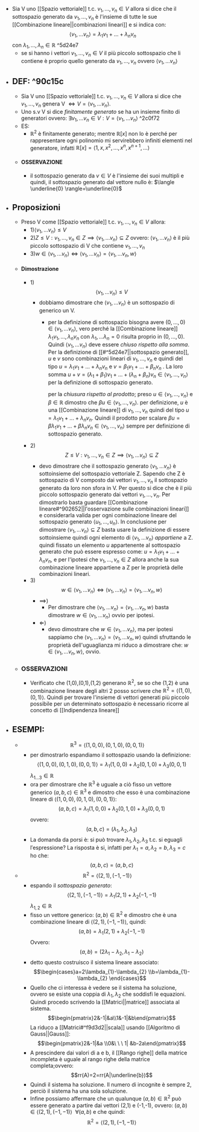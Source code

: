 - Sia V uno [[Spazio vettoriale]] t.c. $v_{1},...,v_{n}\in V$ allora si dice che il sottospazio generato da $v_{1},...,v_{n}$ è l'insieme di tutte le sue [[Combinazione lineare||combinazioni lineari]] e si indica con: $$\langle v_{1},...v_{n}\rangle = \lambda_{1} v_{1}+...+\lambda_{n} v_{n}$$ con $\lambda_{1},...,\lambda_{n} \in \mathbb{R}$  ^5d24e7
	- se si hanno i vettori $v_{1},...,v_{n} \in V$ il più piccolo sottospazio che li contiene è proprio quello generato da $v_{1},...,v_{n}$ ovvero $\langle v_{1},...v_{n}\rangle$   
- ## DEF: ^90c15c
	- Sia V uno [[Spazio vettoriale]] t.c. $v_{1},...,v_{n}\in V$ allora si dice che $v_{1},...,v_{n}$ genera V $\Longleftrightarrow V=\langle v_{1},...v_{n}\rangle$.
	- Uno s.v V si dice _finitamente generato_ se ha un insieme finito di generatori ovvero: $\exists v_{1},...v_{n}\in V : V= \langle v_{1},...v_{n}\rangle$  ^2c0f72
	- ES: 
		- $\mathbb{R}^{2}$ è finitamente generato; mentre $\mathbb{R}[x]$ non lo è perché per rappresentare ogni polinomio mi servirebbero infiniti elementi nel generatore, infatti $\mathbb{R}[x]=\langle 1, x, x^{2},...,x^{n}, x^{n+1},...\rangle$ 
	- #### OSSERVAZIONE
		- il sottospazio generato da $v\in V$ è l'insieme dei suoi multipli e quindi, il sottospazio generato dal vettore nullo è: $\langle \underline{0} \rangle=\underline{0}$ 
- ## Proposizioni
	- Preso V come [[Spazio vettoriale]] t.c. $v_{1},...,v_{n}\in V$ allora:
		- 1)$\langle v_{1},...v_{n}\rangle \leq V$
		- 2)$Z\leq V:v_{1},...,v_{n}\in Z\implies \langle v_{1},...v_{n}\rangle\subseteq Z$ ovvero: $\langle v_{1},...v_{n}\rangle$ è il più piccolo sottospazio di V che contiene $v_{1},...,v_{n}$
		- 3)$w\in \langle v_{1},...v_{n}\rangle \Longleftrightarrow \langle v_{1},...v_{n}\rangle=\langle v_{1},...v_{n}, w\rangle$
	- #### Dimostrazione
		- 1)$$\langle v_{1},...v_{n}\rangle \leq V$$
			- dobbiamo dimostrare che $\langle v_{1},...v_{n}\rangle$ è un sottospazio di generico un V.
				- per la definizione di sottospazio bisogna avere $(0,...,0)\in \langle v_{1},...v_{n}\rangle$, vero perché la [[Combinazione lineare]] $\lambda_{1}v_{1},...,\lambda_{n}v_{n}$ con $\lambda_{1},...\lambda_{n}=0$ risulta proprio in $(0,...,0)$. Quindi $\langle v_{1},...v_{n}\rangle$ deve essere _chiuso rispetto alla somma_. Per la definizione di [[#^5d24e7||sottospazio generato]], $u$ e $v$ sono combinazioni lineari di $v_{1},...,v_{n}$ e quindi del tipo $u=\lambda_{1}v_{1}+...+\lambda_{n}v_{n}$ e $v=\beta_{1}v_{1}+...+\beta_{n}v_{n}$ .
				  La loro somma $u+v= (\lambda_{1}+\beta_{1})v_{1}+...+(\lambda_{n}+\beta_{n})v_{n} \in \langle v_{1},...,v_{n}\rangle$ per la definizione di sottospazio generato.
				  
				  per la _chiusura rispetto al prodotto_; preso $u \in \langle v_{1},...,v_{n}\rangle$ e $\beta \in \mathbb{R}$ dimostro che $\beta u\in \langle v_{1},...,v_{n}\rangle$. per definizione, $u$ è una [[Combinazione lineare]] di $v_{1},...,v_{n}$ quindi del tipo $u=\lambda_{1}v_{1}+...+\lambda_{n}v_{n}$. Quindi il prodotto per scalare $\beta u=\beta\lambda_{1}v_{1}+...+\beta\lambda_{n}v_{n}\in \langle v_{1},...,v_{n}\rangle$ sempre per definizione di sottospazio generato.
		- 2)$$Z\leq V:v_{1},...,v_{n}\in Z\implies \langle v_{1},...v_{n}\rangle\subseteq Z$$
			- devo dimostrare che il sottospazio generato $\langle v_{1},...v_{n}\rangle$ è sottoinsieme del sottospazio vettoriale Z.
			  Sapendo che Z è sottospazio di V composto dai vettori $v_{1},...,v_{n}$ il sottospazio generato da loro non sfora in V. Per questo si dice che è il più piccolo sottospazio generato dai vettori $v_{1},...,v_{n}$.
			  Per dimostrarlo basta guardare [[Combinazione lineare#^902652||l'osservazione sulle combinazioni lineari]] e considerarla valida per ogni combinazione lineare del sottospazio generato $\langle u_{1}, ..., u_{n} \rangle$.
			  In conclusione per dimostrare $\langle v_{1},...v_{n}\rangle\subseteq Z$ basta usare la definizione di essere sottoinsieme quindi ogni elemento di $\langle v_{1},...v_{n}\rangle$ _appartiene_ a Z. quindi fissato un elemento $u$ appartenente al sottospazio generato che può essere espresso come: $u=\lambda_1 v_{1}+...+\lambda_{n}v_{n}$, e per l'ipotesi che $v_{1},...,v_{n}\in Z$ allora anche la sua combinazione lineare appartiene a Z per le proprietà delle combinazioni lineari.
		- 3)$$w\in \langle v_{1},...v_{n}\rangle \Longleftrightarrow \langle v_{1},...v_{n}\rangle=\langle v_{1},...v_{n}, w\rangle$$
			- $\implies$)
				- Per dimostrare che $\langle v_{1},...v_{n}\rangle=\langle v_{1},...v_{n}, w\rangle$ basta dimostrare $w\in \langle v_{1},...v_{n}\rangle$ ovvio per ipotesi.
			- $\Longleftarrow$) 
				- devo dimostrare che $w\in \langle v_{1},...v_{n}\rangle$, ma per ipotesi sappiamo che $\langle v_{1},...v_{n}\rangle=\langle v_{1},...v_{n}, w\rangle$ quindi sfruttando le proprietà dell'uguaglianza mi riduco a dimostrare che: $w\in \langle v_{1},...v_{n}, w\rangle$, ovvio.
	- ### OSSERVAZIONI
		- Verificato che (1,0),(0,1),(1,2) generano $\mathbb{R}^2$, se so che (1,2) è una combinazione lineare degli altri 2 posso scrivere che $\mathbb{R}^{2}=\langle(1,0),(0,1)\rangle$. Quindi per trovare l'insieme di vettori generati più piccolo possibile per un determinato sottospazio è necessario ricorre al concetto di [[Indipendenza lineare]] 
- ## ESEMPI:
	- $$\mathbb{R}^{3}=\langle (1,0,0),(0,1,0),(0,0,1)\rangle$$
		- per dimostrarlo espandiamo il sottospazio usando la definizione:$$\langle (1,0,0),(0,1,0),(0,0,1)\rangle= \lambda_{1}(1,0,0)+\lambda_{2}(0,1,0)+\lambda_{3}(0,0,1)$$
		  $\lambda_{1...3}\in \mathbb{R}$
		- ora per dimostrare che $\mathbb{R}^3$ è uguale a ciò fisso un vettore generico $(a,b,c)\in \mathbb{R}^{3}$ e dimostro che esso è una combinazione lineare di $\langle (1,0,0),(0,1,0),(0,0,1)\rangle$:$$(a,b,c)=\lambda_{1}(1,0,0)+\lambda_{2}(0,1,0)+\lambda_{3}(0,0,1)$$
		  ovvero:$$(a,b,c)=(\lambda_{1},\lambda_{2},\lambda_{3})$$
		- La domanda da porsi è: si può trovare $\lambda_{1}, \lambda_{2}, \lambda_{3}$ t.c. si eguagli l′espressione? La risposta è si, infatti per $\lambda_{1} = a, \lambda_{2} = b, \lambda_{3} = c$ ho che: $$(a,b,c)=(a,b,c)$$
	- $$\mathbb{R}^{2} =\langle (2,1),(-1,-1)\rangle$$
		- espando il *sottospazio generato*:$$\langle (2,1),(-1,-1)\rangle= \lambda_{1}(2,1)+ \lambda_{2}(-1,-1)$$
		  $\lambda_{1,2}\in \mathbb{R}$
		- fisso un vettore generico: $(a,b)\in\mathbb{R}^2$ e dimostro che è una combinazione lineare di $\langle (2,1),(-1,-1)\rangle$, quindi:$$(a,b)=\lambda_{1}(2,1)+ \lambda_{2}(-1,-1)$$
		  Ovvero:$$(a,b)=(2\lambda_{1}-\lambda_{2},\lambda_{1}-\lambda_{2})$$
		- detto questo costruisco il sistema lineare associato:$$\begin{cases}a=2\lambda_{1}-\lambda_{2} \\b=\lambda_{1}-\lambda_{2} \end{cases}$$
		- Quello che ci interessa è vedere se il sistema ha soluzione, ovvero se esiste una coppia di $\lambda_{1},\lambda_{2}$ che soddisfi le equazioni. Quindi procedo scrivendo la [[Matrici||matrice]] associata al sistema.$$\begin{pmatrix}2&-1|&a\\1&-1|&b\end{pmatrix}$$
		  La riduco a [[Matrici#^f9d3d2||scala]] usando [[Algoritmo di Gauss||Gauss]]:$$\begin{pmatrix}2&-1|&a \\0&\ \ \ 1| &b-2a\end{pmatrix}$$
		- A prescindere dai valori di a e b, il [[Rango righe]] della matrice incompleta è uguale al rango righe della matrice completa;ovvero:$$rr(A)=2=rr(A|\underline{b})$$
		- Quindi il sistema ha soluzione. Il numero di incognite è sempre 2, perciò il sistema ha una sola soluzione.
		- Infine possiamo affermare che un qualunque $(a,b)\in \mathbb{R}^2$ può essere generato a partire dai vettori (2,1) e (-1,-1), ovvero: $(a,b)\in\langle (2,1),(-1,-1)\rangle\ \ \forall(a,b)$ e che quindi:$$\mathbb{R}^{2} =\langle (2,1),(-1,-1)\rangle$$ 
 
